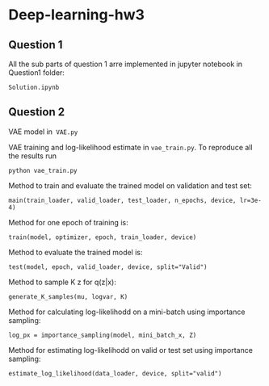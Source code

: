 # Deep-learning-hw3

## Question 1
All the sub parts of question 1 arre implemented in jupyter notebook in Question1 folder:
```
Solution.ipynb
```
## Question 2
VAE model in``` VAE.py```

VAE training and log-likelihood estimate in ```vae_train.py```.
To reproduce all the results run
```
python vae_train.py
```
Method to train and evaluate the trained model on validation and test set:
```
main(train_loader, valid_loader, test_loader, n_epochs, device, lr=3e-4)
```
Method for one epoch of training is:
```
train(model, optimizer, epoch, train_loader, device)
```
Method to evaluate the trained model is:
```
test(model, epoch, valid_loader, device, split="Valid")
```
Method to sample K z for q(z|x):
```
generate_K_samples(mu, logvar, K)
```
Method for calculating log-likelihodd on a mini-batch using importance sampling:
```
log_px = importance_sampling(model, mini_batch_x, Z)
```
Method for estimating log-likelihodd on valid or test set using importance sampling:
```
estimate_log_likelihood(data_loader, device, split="valid")
```
